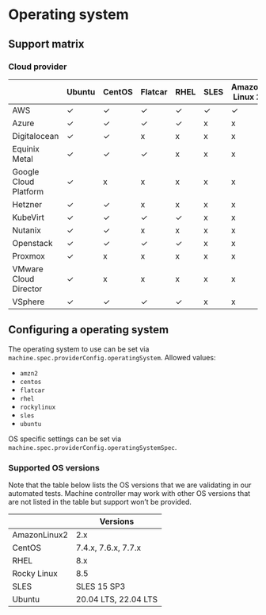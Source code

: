 # Operating system

## Support matrix

### Cloud provider

|                       | Ubuntu | CentOS | Flatcar | RHEL | SLES | Amazon Linux 2 | Rocky Linux |
| ---                   | ---    | ---    | ---     | ---  | ---  | ---            | ---         |
| AWS                   | ✓      | ✓      | ✓       | ✓    | ✓    | ✓              | ✓           |
| Azure                 | ✓      | ✓      | ✓       | ✓    | x    | x              | ✓           |
| Digitalocean          | ✓      | ✓      | x       | x    | x    | x              | ✓           |
| Equinix Metal         | ✓      | ✓      | ✓       | x    | x    | x              | ✓           |
| Google Cloud Platform | ✓      | x      | x       | x    | x    | x              | x           |
| Hetzner               | ✓      | ✓      | x       | x    | x    | x              | ✓           |
| KubeVirt              | ✓      | ✓      | ✓       | ✓    | x    | x              | ✓           |
| Nutanix               | ✓      | ✓      | x       | x    | x    | x              | x           |
| Openstack             | ✓      | ✓      | ✓       | ✓    | x    | x              | ✓           |
| Proxmox               | ✓      | x      | x       | x    | x    | x              | x           |
| VMware Cloud Director | ✓      | x      | x       | x    | x    | x              | x           |
| VSphere               | ✓      | ✓      | ✓       | ✓    | x    | x              | ✓           |

## Configuring a operating system

The operating system to use can be set via `machine.spec.providerConfig.operatingSystem`.
Allowed values:

- `amzn2`
- `centos`
- `flatcar`
- `rhel`
- `rockylinux`
- `sles`
- `ubuntu`

OS specific settings can be set via `machine.spec.providerConfig.operatingSystemSpec`.

### Supported OS versions

Note that the table below lists the OS versions that we are validating in our automated tests.
Machine controller may work with other OS versions that are not listed in the table but support won’t be provided.

|              | Versions             |
| ---          | ---                  |
| AmazonLinux2 | 2.x                  |
| CentOS       | 7.4.x, 7.6.x, 7.7.x  |
| RHEL         | 8.x                  |
| Rocky Linux  | 8.5                  |
| SLES         | SLES 15 SP3          |
| Ubuntu       | 20.04 LTS, 22.04 LTS |
